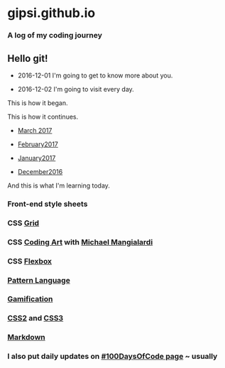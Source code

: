 # gipsi.github.io

### A log of my coding journey

## Hello git!

* 2016-12-01  I'm going to get to know more about you.

* 2016-12-02  I'm going to visit every day. 
 
 This is how it began.



 This is how it continues.
 * [March 2017](https://github.com/gipsi/gipsi.github.io/blob/master/March2017.md) 
* [February2017](https://github.com/gipsi/gipsi.github.io/blob/master/February2017.md)


* [January2017](https://github.com/gipsi/gipsi.github.io/blob/master/January2017.md)


* [December2016](https://github.com/gipsi/gipsi.github.io/blob/master/December2016.md)

And this is what I'm learning today.

### Front-end style sheets

### CSS [Grid](https://developer.mozilla.org/en-US/docs/Web/CSS/CSS_Grid_Layout/Basic_Concepts_of_Grid_Layout)

### CSS [Coding Art](https://coding-artist.teachable.com/)  with [Michael Mangialardi](https://medium.com/dailycssimages/daily-css-images-my-journey-to-creating-a-50-day-pure-css-email-challenge-9a39a3a2a3ca#.jb4uv64hd)

 ### CSS [Flexbox](https://medium.freecodecamp.com/understanding-flexbox-everything-you-need-to-know-b4013d4dc9af#.nhp69jpbk)
 
 ### [Pattern Language](https://en.m.wikipedia.org/wiki/Pattern_language)

### [Gamification](https://www.coursera.org/learn/gamification)

### [CSS2](https://www.w3schools.com/css/)  and [CSS3](https://en.m.wikipedia.org/wiki/Cascading_Style_Sheets)

### [Markdown](https://daringfireball.net/projects/markdown/basics) 

###  I also put daily updates on [#100DaysOfCode page](https://github.com/gipsi/100-days-of-code) ~ usually

